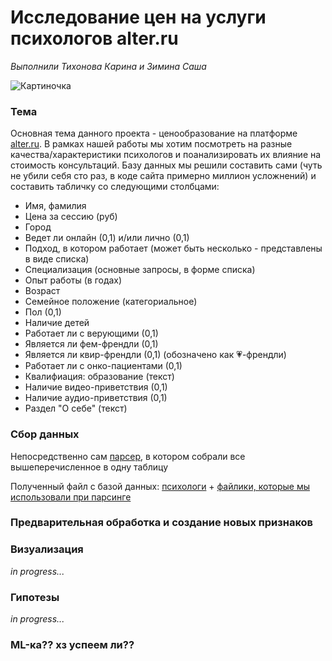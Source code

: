 # Исследование цен на услуги психологов alter.ru

*Выполнили Тихонова Карина и Зимина Саша*

![Картиночка](https://i.ibb.co/nsFWgBH8/IMG-5597.jpg)

### Тема
Основная тема данного проекта - ценообразование на платформе [alter.ru](https://alter.ru/psychologists). В рамках нашей работы мы хотим посмотреть на разные качества/характеристики психологов и поанализировать их влияние на стоимость консультаций. Базу данных мы решили составить сами (чуть не убили себя сто раз, в коде сайта примерно миллион усложнений) и составить табличку со следующими столбцами:

- Имя, фамилия
- Цена за сессию (руб)
- Город
- Ведет ли онлайн (0,1) и/или лично (0,1)
- Подход, в котором работает (может быть несколько - представлены в виде списка)
- Специализация (основные запросы, в форме списка)
- Опыт работы (в годах)
- Возраст
- Семейное положение (категориальное)
- Пол (0,1)
- Наличие детей
- Работает ли с верующими (0,1)
- Является ли фем-френдли (0,1)
- Является ли квир-френдли (0,1) (обозначено как 💗-френдли)
- Работает ли с онко-пациентами (0,1)
- Квалифиация: образование (текст)
- Наличие видео-приветствия (0,1)
- Наличие аудио-приветствия (0,1)
- Раздел "О себе" (текст)

### Сбор данных
Непосредственно сам [парсер](https://github.com/ZalexZimina/Psychologists-alter.ru/blob/main/parser_alter.ipynb), в котором собрали все вышеперечисленное в одну таблицу

Полученный файл с базой данных: [психологи](https://github.com/ZalexZimina/Psychologists-alter.ru/blob/main/psychologists_data.csv) + [файлики, которые мы использовали при парсинге](https://github.com/ZalexZimina/Psychologists-alter.ru/blob/main/файлы%20для%20парсера)

### Предварительная обработка и создание новых признаков


### Визуализация
*in progress...*

### Гипотезы 
*in progress...*

### ML-ка?? хз успеем ли??
